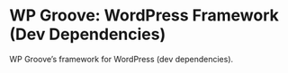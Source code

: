 # WP Groove: WordPress Framework (Dev Dependencies)

WP Groove’s framework for WordPress (dev dependencies).
